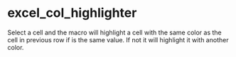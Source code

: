 # excel_col_highlighter
Select a cell and the macro will highlight a cell with the same color as the cell in previous row if is the same value. If not it will highlight it with another color.
